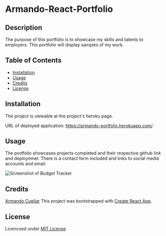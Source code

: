 # Armando-React-Portfolio

## Description
The purpose of this portfolio is to showcase my skills and talents to employers. This portfolio will display samples of my work.

## Table of Contents

* [Installation](#installation)
* [Usage](#usage)
* [Credits](#credits)
* [License](#license)


## Installation

The project is viewable at the project's heroku page.

URL of deployed application: https://armando-portfolio.herokuapp.com/

## Usage
The portfolio showcases projects completed and their respective github link and deploymnet. There is a contact form included and links to social media accounts and email.

![Screenshot of Budget Tracker](images/budgetTracker_screenshot.png)


## Credits

[Armando Cuellar](https://github.com/armcuellar) 
This project was bootstrapped with [Create React App](https://github.com/facebook/create-react-app).

## License

Licencsed under [MIT License](LICENSE)